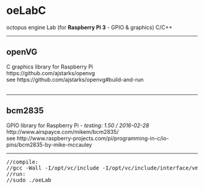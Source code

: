 # oeLabC
octopus engine Lab (for <b>Raspberry Pi 3</b> - GPIO &amp; graphics) C/C++



<hr />
<h2>openVG</h2>
C graphics library for Raspberry Pi<br />
https://github.com/ajstarks/openvg <br />
see https://github.com/ajstarks/openvg#build-and-run<br />
<br />
<hr />
<h2>bcm2835</h2>
GPIO library for Raspberry Pi - <i>testing: 1.50 / 2016-02-28</i><br />
http://www.airspayce.com/mikem/bcm2835/<br />
see http://www.raspberry-projects.com/pi/programming-in-c/io-pins/bcm2835-by-mike-mccauley<br />
<hr />
<pre>
//compile: 
//gcc -Wall -I/opt/vc/include -I/opt/vc/include/interface/vmcs_host/linux -I/opt/vc/include/interface/vcos/pthreads -I..  -o oeLab oeLab.c ./openvg/libshapes.o ./openvg/oglinit.o -L/opt/vc/lib -lEGL -lGLESv2 -lbcm_host -lpthread  -ljpeg  -l bcm2835
//run: 
//sudo ./oeLab
</pre>
<br />

